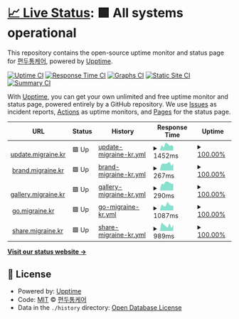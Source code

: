 # [📈 Live Status](https://status.migraine.kr): <!--live status--> **🟩 All systems operational**

This repository contains the open-source uptime monitor and status page for [편두통케어](https://migraine.kr/), powered by [Upptime](https://github.com/upptime/upptime).

[![Uptime CI](https://github.com/MigraineKR/status/workflows/Uptime%20CI/badge.svg)](https://github.com/MigraineKR/status/actions?query=workflow%3A%22Uptime+CI%22)
[![Response Time CI](https://github.com/MigraineKR/status/workflows/Response%20Time%20CI/badge.svg)](https://github.com/MigraineKR/status/actions?query=workflow%3A%22Response+Time+CI%22)
[![Graphs CI](https://github.com/MigraineKR/status/workflows/Graphs%20CI/badge.svg)](https://github.com/MigraineKR/status/actions?query=workflow%3A%22Graphs+CI%22)
[![Static Site CI](https://github.com/MigraineKR/status/workflows/Static%20Site%20CI/badge.svg)](https://github.com/MigraineKR/status/actions?query=workflow%3A%22Static+Site+CI%22)
[![Summary CI](https://github.com/MigraineKR/status/workflows/Summary%20CI/badge.svg)](https://github.com/MigraineKR/status/actions?query=workflow%3A%22Summary+CI%22)

With [Upptime](https://upptime.js.org), you can get your own unlimited and free uptime monitor and status page, powered entirely by a GitHub repository. We use [Issues](https://github.com/MigraineKR/status/issues) as incident reports, [Actions](https://github.com/MigraineKR/status/actions) as uptime monitors, and [Pages](https://status.migraine.kr) for the status page.

<!--start: status pages-->
<!-- This summary is generated by Upptime (https://github.com/upptime/upptime) -->
<!-- Do not edit this manually, your changes will be overwritten -->
<!-- prettier-ignore -->
| URL | Status | History | Response Time | Uptime |
| --- | ------ | ------- | ------------- | ------ |
| <img alt="" src="https://icons.duckduckgo.com/ip3/update.migraine.kr.ico" height="13"> [update.migraine.kr](https://update.migraine.kr/) | 🟩 Up | [update-migraine-kr.yml](https://github.com/MigraineKR/status/commits/HEAD/history/update-migraine-kr.yml) | <details><summary><img alt="Response time graph" src="./graphs/update-migraine-kr/response-time-week.png" height="20"> 1452ms</summary><br><a href="https://status.migraine.kr/history/update-migraine-kr"><img alt="Response time 852" src="https://img.shields.io/endpoint?url=https%3A%2F%2Fraw.githubusercontent.com%2FMigraineKR%2Fstatus%2FHEAD%2Fapi%2Fupdate-migraine-kr%2Fresponse-time.json"></a><br><a href="https://status.migraine.kr/history/update-migraine-kr"><img alt="24-hour response time 1158" src="https://img.shields.io/endpoint?url=https%3A%2F%2Fraw.githubusercontent.com%2FMigraineKR%2Fstatus%2FHEAD%2Fapi%2Fupdate-migraine-kr%2Fresponse-time-day.json"></a><br><a href="https://status.migraine.kr/history/update-migraine-kr"><img alt="7-day response time 1452" src="https://img.shields.io/endpoint?url=https%3A%2F%2Fraw.githubusercontent.com%2FMigraineKR%2Fstatus%2FHEAD%2Fapi%2Fupdate-migraine-kr%2Fresponse-time-week.json"></a><br><a href="https://status.migraine.kr/history/update-migraine-kr"><img alt="30-day response time 1295" src="https://img.shields.io/endpoint?url=https%3A%2F%2Fraw.githubusercontent.com%2FMigraineKR%2Fstatus%2FHEAD%2Fapi%2Fupdate-migraine-kr%2Fresponse-time-month.json"></a><br><a href="https://status.migraine.kr/history/update-migraine-kr"><img alt="1-year response time 917" src="https://img.shields.io/endpoint?url=https%3A%2F%2Fraw.githubusercontent.com%2FMigraineKR%2Fstatus%2FHEAD%2Fapi%2Fupdate-migraine-kr%2Fresponse-time-year.json"></a></details> | <details><summary><a href="https://status.migraine.kr/history/update-migraine-kr">100.00%</a></summary><a href="https://status.migraine.kr/history/update-migraine-kr"><img alt="All-time uptime 99.95%" src="https://img.shields.io/endpoint?url=https%3A%2F%2Fraw.githubusercontent.com%2FMigraineKR%2Fstatus%2FHEAD%2Fapi%2Fupdate-migraine-kr%2Fuptime.json"></a><br><a href="https://status.migraine.kr/history/update-migraine-kr"><img alt="24-hour uptime 100.00%" src="https://img.shields.io/endpoint?url=https%3A%2F%2Fraw.githubusercontent.com%2FMigraineKR%2Fstatus%2FHEAD%2Fapi%2Fupdate-migraine-kr%2Fuptime-day.json"></a><br><a href="https://status.migraine.kr/history/update-migraine-kr"><img alt="7-day uptime 100.00%" src="https://img.shields.io/endpoint?url=https%3A%2F%2Fraw.githubusercontent.com%2FMigraineKR%2Fstatus%2FHEAD%2Fapi%2Fupdate-migraine-kr%2Fuptime-week.json"></a><br><a href="https://status.migraine.kr/history/update-migraine-kr"><img alt="30-day uptime 100.00%" src="https://img.shields.io/endpoint?url=https%3A%2F%2Fraw.githubusercontent.com%2FMigraineKR%2Fstatus%2FHEAD%2Fapi%2Fupdate-migraine-kr%2Fuptime-month.json"></a><br><a href="https://status.migraine.kr/history/update-migraine-kr"><img alt="1-year uptime 99.93%" src="https://img.shields.io/endpoint?url=https%3A%2F%2Fraw.githubusercontent.com%2FMigraineKR%2Fstatus%2FHEAD%2Fapi%2Fupdate-migraine-kr%2Fuptime-year.json"></a></details>
| <img alt="" src="https://icons.duckduckgo.com/ip3/brand.migraine.kr.ico" height="13"> [brand.migraine.kr](https://brand.migraine.kr/) | 🟩 Up | [brand-migraine-kr.yml](https://github.com/MigraineKR/status/commits/HEAD/history/brand-migraine-kr.yml) | <details><summary><img alt="Response time graph" src="./graphs/brand-migraine-kr/response-time-week.png" height="20"> 267ms</summary><br><a href="https://status.migraine.kr/history/brand-migraine-kr"><img alt="Response time 260" src="https://img.shields.io/endpoint?url=https%3A%2F%2Fraw.githubusercontent.com%2FMigraineKR%2Fstatus%2FHEAD%2Fapi%2Fbrand-migraine-kr%2Fresponse-time.json"></a><br><a href="https://status.migraine.kr/history/brand-migraine-kr"><img alt="24-hour response time 272" src="https://img.shields.io/endpoint?url=https%3A%2F%2Fraw.githubusercontent.com%2FMigraineKR%2Fstatus%2FHEAD%2Fapi%2Fbrand-migraine-kr%2Fresponse-time-day.json"></a><br><a href="https://status.migraine.kr/history/brand-migraine-kr"><img alt="7-day response time 267" src="https://img.shields.io/endpoint?url=https%3A%2F%2Fraw.githubusercontent.com%2FMigraineKR%2Fstatus%2FHEAD%2Fapi%2Fbrand-migraine-kr%2Fresponse-time-week.json"></a><br><a href="https://status.migraine.kr/history/brand-migraine-kr"><img alt="30-day response time 279" src="https://img.shields.io/endpoint?url=https%3A%2F%2Fraw.githubusercontent.com%2FMigraineKR%2Fstatus%2FHEAD%2Fapi%2Fbrand-migraine-kr%2Fresponse-time-month.json"></a><br><a href="https://status.migraine.kr/history/brand-migraine-kr"><img alt="1-year response time 267" src="https://img.shields.io/endpoint?url=https%3A%2F%2Fraw.githubusercontent.com%2FMigraineKR%2Fstatus%2FHEAD%2Fapi%2Fbrand-migraine-kr%2Fresponse-time-year.json"></a></details> | <details><summary><a href="https://status.migraine.kr/history/brand-migraine-kr">100.00%</a></summary><a href="https://status.migraine.kr/history/brand-migraine-kr"><img alt="All-time uptime 100.00%" src="https://img.shields.io/endpoint?url=https%3A%2F%2Fraw.githubusercontent.com%2FMigraineKR%2Fstatus%2FHEAD%2Fapi%2Fbrand-migraine-kr%2Fuptime.json"></a><br><a href="https://status.migraine.kr/history/brand-migraine-kr"><img alt="24-hour uptime 100.00%" src="https://img.shields.io/endpoint?url=https%3A%2F%2Fraw.githubusercontent.com%2FMigraineKR%2Fstatus%2FHEAD%2Fapi%2Fbrand-migraine-kr%2Fuptime-day.json"></a><br><a href="https://status.migraine.kr/history/brand-migraine-kr"><img alt="7-day uptime 100.00%" src="https://img.shields.io/endpoint?url=https%3A%2F%2Fraw.githubusercontent.com%2FMigraineKR%2Fstatus%2FHEAD%2Fapi%2Fbrand-migraine-kr%2Fuptime-week.json"></a><br><a href="https://status.migraine.kr/history/brand-migraine-kr"><img alt="30-day uptime 100.00%" src="https://img.shields.io/endpoint?url=https%3A%2F%2Fraw.githubusercontent.com%2FMigraineKR%2Fstatus%2FHEAD%2Fapi%2Fbrand-migraine-kr%2Fuptime-month.json"></a><br><a href="https://status.migraine.kr/history/brand-migraine-kr"><img alt="1-year uptime 100.00%" src="https://img.shields.io/endpoint?url=https%3A%2F%2Fraw.githubusercontent.com%2FMigraineKR%2Fstatus%2FHEAD%2Fapi%2Fbrand-migraine-kr%2Fuptime-year.json"></a></details>
| <img alt="" src="https://icons.duckduckgo.com/ip3/gallery.migraine.kr.ico" height="13"> [gallery.migraine.kr](https://gallery.migraine.kr/) | 🟩 Up | [gallery-migraine-kr.yml](https://github.com/MigraineKR/status/commits/HEAD/history/gallery-migraine-kr.yml) | <details><summary><img alt="Response time graph" src="./graphs/gallery-migraine-kr/response-time-week.png" height="20"> 290ms</summary><br><a href="https://status.migraine.kr/history/gallery-migraine-kr"><img alt="Response time 240" src="https://img.shields.io/endpoint?url=https%3A%2F%2Fraw.githubusercontent.com%2FMigraineKR%2Fstatus%2FHEAD%2Fapi%2Fgallery-migraine-kr%2Fresponse-time.json"></a><br><a href="https://status.migraine.kr/history/gallery-migraine-kr"><img alt="24-hour response time 264" src="https://img.shields.io/endpoint?url=https%3A%2F%2Fraw.githubusercontent.com%2FMigraineKR%2Fstatus%2FHEAD%2Fapi%2Fgallery-migraine-kr%2Fresponse-time-day.json"></a><br><a href="https://status.migraine.kr/history/gallery-migraine-kr"><img alt="7-day response time 290" src="https://img.shields.io/endpoint?url=https%3A%2F%2Fraw.githubusercontent.com%2FMigraineKR%2Fstatus%2FHEAD%2Fapi%2Fgallery-migraine-kr%2Fresponse-time-week.json"></a><br><a href="https://status.migraine.kr/history/gallery-migraine-kr"><img alt="30-day response time 274" src="https://img.shields.io/endpoint?url=https%3A%2F%2Fraw.githubusercontent.com%2FMigraineKR%2Fstatus%2FHEAD%2Fapi%2Fgallery-migraine-kr%2Fresponse-time-month.json"></a><br><a href="https://status.migraine.kr/history/gallery-migraine-kr"><img alt="1-year response time 244" src="https://img.shields.io/endpoint?url=https%3A%2F%2Fraw.githubusercontent.com%2FMigraineKR%2Fstatus%2FHEAD%2Fapi%2Fgallery-migraine-kr%2Fresponse-time-year.json"></a></details> | <details><summary><a href="https://status.migraine.kr/history/gallery-migraine-kr">100.00%</a></summary><a href="https://status.migraine.kr/history/gallery-migraine-kr"><img alt="All-time uptime 100.00%" src="https://img.shields.io/endpoint?url=https%3A%2F%2Fraw.githubusercontent.com%2FMigraineKR%2Fstatus%2FHEAD%2Fapi%2Fgallery-migraine-kr%2Fuptime.json"></a><br><a href="https://status.migraine.kr/history/gallery-migraine-kr"><img alt="24-hour uptime 100.00%" src="https://img.shields.io/endpoint?url=https%3A%2F%2Fraw.githubusercontent.com%2FMigraineKR%2Fstatus%2FHEAD%2Fapi%2Fgallery-migraine-kr%2Fuptime-day.json"></a><br><a href="https://status.migraine.kr/history/gallery-migraine-kr"><img alt="7-day uptime 100.00%" src="https://img.shields.io/endpoint?url=https%3A%2F%2Fraw.githubusercontent.com%2FMigraineKR%2Fstatus%2FHEAD%2Fapi%2Fgallery-migraine-kr%2Fuptime-week.json"></a><br><a href="https://status.migraine.kr/history/gallery-migraine-kr"><img alt="30-day uptime 100.00%" src="https://img.shields.io/endpoint?url=https%3A%2F%2Fraw.githubusercontent.com%2FMigraineKR%2Fstatus%2FHEAD%2Fapi%2Fgallery-migraine-kr%2Fuptime-month.json"></a><br><a href="https://status.migraine.kr/history/gallery-migraine-kr"><img alt="1-year uptime 100.00%" src="https://img.shields.io/endpoint?url=https%3A%2F%2Fraw.githubusercontent.com%2FMigraineKR%2Fstatus%2FHEAD%2Fapi%2Fgallery-migraine-kr%2Fuptime-year.json"></a></details>
| <img alt="" src="https://icons.duckduckgo.com/ip3/go.migraine.kr.ico" height="13"> [go.migraine.kr](https://go.migraine.kr/) | 🟩 Up | [go-migraine-kr.yml](https://github.com/MigraineKR/status/commits/HEAD/history/go-migraine-kr.yml) | <details><summary><img alt="Response time graph" src="./graphs/go-migraine-kr/response-time-week.png" height="20"> 1087ms</summary><br><a href="https://status.migraine.kr/history/go-migraine-kr"><img alt="Response time 599" src="https://img.shields.io/endpoint?url=https%3A%2F%2Fraw.githubusercontent.com%2FMigraineKR%2Fstatus%2FHEAD%2Fapi%2Fgo-migraine-kr%2Fresponse-time.json"></a><br><a href="https://status.migraine.kr/history/go-migraine-kr"><img alt="24-hour response time 926" src="https://img.shields.io/endpoint?url=https%3A%2F%2Fraw.githubusercontent.com%2FMigraineKR%2Fstatus%2FHEAD%2Fapi%2Fgo-migraine-kr%2Fresponse-time-day.json"></a><br><a href="https://status.migraine.kr/history/go-migraine-kr"><img alt="7-day response time 1087" src="https://img.shields.io/endpoint?url=https%3A%2F%2Fraw.githubusercontent.com%2FMigraineKR%2Fstatus%2FHEAD%2Fapi%2Fgo-migraine-kr%2Fresponse-time-week.json"></a><br><a href="https://status.migraine.kr/history/go-migraine-kr"><img alt="30-day response time 714" src="https://img.shields.io/endpoint?url=https%3A%2F%2Fraw.githubusercontent.com%2FMigraineKR%2Fstatus%2FHEAD%2Fapi%2Fgo-migraine-kr%2Fresponse-time-month.json"></a><br><a href="https://status.migraine.kr/history/go-migraine-kr"><img alt="1-year response time 572" src="https://img.shields.io/endpoint?url=https%3A%2F%2Fraw.githubusercontent.com%2FMigraineKR%2Fstatus%2FHEAD%2Fapi%2Fgo-migraine-kr%2Fresponse-time-year.json"></a></details> | <details><summary><a href="https://status.migraine.kr/history/go-migraine-kr">100.00%</a></summary><a href="https://status.migraine.kr/history/go-migraine-kr"><img alt="All-time uptime 100.00%" src="https://img.shields.io/endpoint?url=https%3A%2F%2Fraw.githubusercontent.com%2FMigraineKR%2Fstatus%2FHEAD%2Fapi%2Fgo-migraine-kr%2Fuptime.json"></a><br><a href="https://status.migraine.kr/history/go-migraine-kr"><img alt="24-hour uptime 100.00%" src="https://img.shields.io/endpoint?url=https%3A%2F%2Fraw.githubusercontent.com%2FMigraineKR%2Fstatus%2FHEAD%2Fapi%2Fgo-migraine-kr%2Fuptime-day.json"></a><br><a href="https://status.migraine.kr/history/go-migraine-kr"><img alt="7-day uptime 100.00%" src="https://img.shields.io/endpoint?url=https%3A%2F%2Fraw.githubusercontent.com%2FMigraineKR%2Fstatus%2FHEAD%2Fapi%2Fgo-migraine-kr%2Fuptime-week.json"></a><br><a href="https://status.migraine.kr/history/go-migraine-kr"><img alt="30-day uptime 100.00%" src="https://img.shields.io/endpoint?url=https%3A%2F%2Fraw.githubusercontent.com%2FMigraineKR%2Fstatus%2FHEAD%2Fapi%2Fgo-migraine-kr%2Fuptime-month.json"></a><br><a href="https://status.migraine.kr/history/go-migraine-kr"><img alt="1-year uptime 99.99%" src="https://img.shields.io/endpoint?url=https%3A%2F%2Fraw.githubusercontent.com%2FMigraineKR%2Fstatus%2FHEAD%2Fapi%2Fgo-migraine-kr%2Fuptime-year.json"></a></details>
| <img alt="" src="https://icons.duckduckgo.com/ip3/share.migraine.kr.ico" height="13"> [share.migraine.kr](https://share.migraine.kr/) | 🟩 Up | [share-migraine-kr.yml](https://github.com/MigraineKR/status/commits/HEAD/history/share-migraine-kr.yml) | <details><summary><img alt="Response time graph" src="./graphs/share-migraine-kr/response-time-week.png" height="20"> 989ms</summary><br><a href="https://status.migraine.kr/history/share-migraine-kr"><img alt="Response time 501" src="https://img.shields.io/endpoint?url=https%3A%2F%2Fraw.githubusercontent.com%2FMigraineKR%2Fstatus%2FHEAD%2Fapi%2Fshare-migraine-kr%2Fresponse-time.json"></a><br><a href="https://status.migraine.kr/history/share-migraine-kr"><img alt="24-hour response time 1152" src="https://img.shields.io/endpoint?url=https%3A%2F%2Fraw.githubusercontent.com%2FMigraineKR%2Fstatus%2FHEAD%2Fapi%2Fshare-migraine-kr%2Fresponse-time-day.json"></a><br><a href="https://status.migraine.kr/history/share-migraine-kr"><img alt="7-day response time 989" src="https://img.shields.io/endpoint?url=https%3A%2F%2Fraw.githubusercontent.com%2FMigraineKR%2Fstatus%2FHEAD%2Fapi%2Fshare-migraine-kr%2Fresponse-time-week.json"></a><br><a href="https://status.migraine.kr/history/share-migraine-kr"><img alt="30-day response time 841" src="https://img.shields.io/endpoint?url=https%3A%2F%2Fraw.githubusercontent.com%2FMigraineKR%2Fstatus%2FHEAD%2Fapi%2Fshare-migraine-kr%2Fresponse-time-month.json"></a><br><a href="https://status.migraine.kr/history/share-migraine-kr"><img alt="1-year response time 502" src="https://img.shields.io/endpoint?url=https%3A%2F%2Fraw.githubusercontent.com%2FMigraineKR%2Fstatus%2FHEAD%2Fapi%2Fshare-migraine-kr%2Fresponse-time-year.json"></a></details> | <details><summary><a href="https://status.migraine.kr/history/share-migraine-kr">100.00%</a></summary><a href="https://status.migraine.kr/history/share-migraine-kr"><img alt="All-time uptime 99.99%" src="https://img.shields.io/endpoint?url=https%3A%2F%2Fraw.githubusercontent.com%2FMigraineKR%2Fstatus%2FHEAD%2Fapi%2Fshare-migraine-kr%2Fuptime.json"></a><br><a href="https://status.migraine.kr/history/share-migraine-kr"><img alt="24-hour uptime 100.00%" src="https://img.shields.io/endpoint?url=https%3A%2F%2Fraw.githubusercontent.com%2FMigraineKR%2Fstatus%2FHEAD%2Fapi%2Fshare-migraine-kr%2Fuptime-day.json"></a><br><a href="https://status.migraine.kr/history/share-migraine-kr"><img alt="7-day uptime 100.00%" src="https://img.shields.io/endpoint?url=https%3A%2F%2Fraw.githubusercontent.com%2FMigraineKR%2Fstatus%2FHEAD%2Fapi%2Fshare-migraine-kr%2Fuptime-week.json"></a><br><a href="https://status.migraine.kr/history/share-migraine-kr"><img alt="30-day uptime 100.00%" src="https://img.shields.io/endpoint?url=https%3A%2F%2Fraw.githubusercontent.com%2FMigraineKR%2Fstatus%2FHEAD%2Fapi%2Fshare-migraine-kr%2Fuptime-month.json"></a><br><a href="https://status.migraine.kr/history/share-migraine-kr"><img alt="1-year uptime 99.99%" src="https://img.shields.io/endpoint?url=https%3A%2F%2Fraw.githubusercontent.com%2FMigraineKR%2Fstatus%2FHEAD%2Fapi%2Fshare-migraine-kr%2Fuptime-year.json"></a></details>

<!--end: status pages-->

[**Visit our status website →**](https://status.migraine.kr)

## 📄 License

- Powered by: [Upptime](https://github.com/upptime/upptime)
- Code: [MIT](./LICENSE) © [편두통케어](https://migraine.kr/)
- Data in the `./history` directory: [Open Database License](https://opendatacommons.org/licenses/odbl/1-0/)
